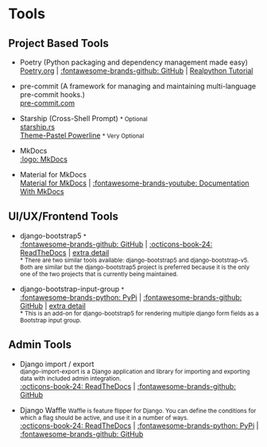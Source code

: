 # Tools

## Project Based Tools

 - Poetry (Python packaging and dependency management made easy)  
<a href="https://python-poetry.org/" target="_blank">Poetry.org</a> |
<a href="https://github.com/python-poetry/poetry" target="_blank">:fontawesome-brands-github: GitHub</a> |
<a href="https://realpython.com/dependency-management-python-poetry/" target="_blank">Realpython Tutorial</a> 

 - pre-commit (A framework for managing and maintaining multi-language pre-commit hooks.)  
 <a href="https://pre-commit.com/" target="_blank">pre-commit.com</a>

 - Starship (Cross-Shell Prompt) <small> * Optional</small>   
<a href="https://starship.rs/" target="_blank">starship.rs</a>  
<a href="https://starship.rs/presets/#pastel-powerline" target="_blank">Theme-Pastel Powerline</a> <small> * Very Optional</small>  

- MkDocs   
<a href="https://www.mkdocs.org/" target="_blank">:logo: MkDocs</a>

- Material for MkDocs  
<a href="https://squidfunk.github.io/mkdocs-material/" target="_blank">Material for MkDocs</a> | 
<a href="https://www.youtube.com/watch?v=Q-YA_dA8C20" target="_blank">:fontawesome-brands-youtube: Documentation With MkDocs</a>  


## UI/UX/Frontend Tools
- django-bootstrap5 <small>\*</small>  
<a href="https://github.com/zostera/django-bootstrap5" target="_blank">:fontawesome-brands-github: GitHub</a> | 
<a href="https://django-bootstrap5.readthedocs.io/en/stable/" target="_blank">:octicons-book-24: ReadTheDocs</a> | 
[extra detail](details/forms_w_django-bootstrap5.md)   
<small>\* There are two similar tools available: django-bootstrap5 and django-bootstrap-v5.  Both are similar but the django-bootstrap5 project is preferred because it is the only one of the two projects that is currently being maintained.</small>

- django-bootstrap-input-group <small>\*</small>  
<a href="https://pypi.org/project/django-bootstrap-input-group/" target="_blank">:fontawesome-brands-python: PyPi</a> | 
<a href="https://github.com/Actionb/django-bootstrap-input-group" target="_blank">:fontawesome-brands-github: GitHub</a> | [extra detail](details/forms_w_django-bootstrap-input-group.md)   
<small>\* This is an add-on for django-bootstrap5 for rendering multiple django form fields as a Bootstrap input group.</small>

## Admin Tools

- Django import / export  
<small>django-import-export is a Django application and library for importing and exporting data with included admin integration.</small>  
<a href="https://django-import-export.readthedocs.io/en/stable/" target="_blank">:octicons-book-24: ReadTheDocs</a> | 
<a href="https://github.com/django-import-export/django-import-export/" target="_blank">:fontawesome-brands-github: GitHub</a>  

- Django Waffle
<small>Waffle is feature flipper for Django. You can define the conditions for which a flag should be active, and use it in a number of ways.</small>  
<a href="https://waffle.readthedocs.io/en/stable/" target="_blank">:octicons-book-24: ReadTheDocs</a> | 
<a href="https://pypi.org/project/django-waffle/" target="_blank">:fontawesome-brands-python: PyPi</a> | 
<a href="https://github.com/django-waffle/django-waffle" target="_blank">:fontawesome-brands-github: GitHub</a>
